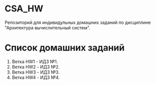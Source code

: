 # CSA_HW 
Репозиторий для индивидульных домашних заданий по дисциплине "Архитектура вычислительный систем".
# Список домашних заданий
1. Ветка HW1 - ИДЗ №1.
2. Ветка HW2 - ИДЗ №2.
3. Ветка HW3 - ИДЗ №3.
4. Ветка HW4 - ИДЗ №4.
